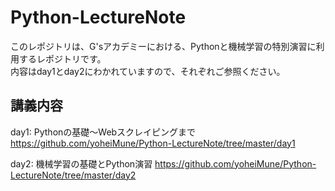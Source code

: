 # Python-LectureNote
このレポジトリは、G'sアカデミーにおける、Pythonと機械学習の特別演習に利用するレポジトリです。  
内容はday1とday2にわかれていますので、それぞれご参照ください。

## 講義内容
day1: Pythonの基礎〜Webスクレイピングまで
https://github.com/yoheiMune/Python-LectureNote/tree/master/day1

day2: 機械学習の基礎とPython演習
https://github.com/yoheiMune/Python-LectureNote/tree/master/day2
